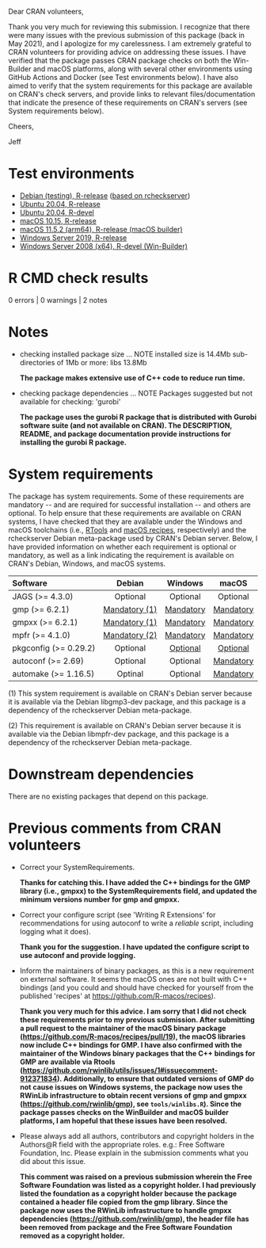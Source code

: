 Dear CRAN volunteers,

Thank you very much for reviewing this submission. I recognize that there were many issues with the previous submission of this package (back in May 2021), and I apologize for my carelessness. I am extremely grateful to CRAN volunteers for providing advice on addressing these issues. I have verified that the package passes CRAN package checks on both the Win-Builder and macOS platforms, along with several other environments using GitHub Actions and Docker (see Test environments below). I have also aimed to verify that the system requirements for this package are available on CRAN's check servers, and provide links to relevant files/documentation that indicate the presence of these requirements on CRAN's servers (see System requirements below).

Cheers,

Jeff

# Test environments

* [Debian (testing), R-release](https://github.com/r-devel/rcheckserver) ([based on rcheckserver](https://statmath.wu.ac.at/AASC/debian/))
* [Ubuntu 20.04, R-release](https://github.com/jeffreyhanson/surveyvoi/actions?query=workflow%3AUbuntu)
* [Ubuntu 20.04, R-devel](https://github.com/jeffreyhanson/surveyvoi/actions?query=workflow%3AUbuntu)
* [macOS 10.15, R-release](https://github.com/jeffreyhanson/surveyvoi/actions?query=workflow%3A%22Mac+OSX%22)
* [macOS 11.5.2 (arm64), R-release (macOS builder)](https://mac.r-project.org/macbuilder/submit.html)
* [Windows Server 2019, R-release](https://github.com/jeffreyhanson/surveyvoi/actions?query=workflow%3AWindows)
* [Windows Server 2008 (x64), R-devel (Win-Builder)](https://win-builder.r-project.org/)

# R CMD check results

0 errors | 0 warnings | 2 notes

# Notes

* checking installed package size ... NOTE
  installed size is 14.4Mb
  sub-directories of 1Mb or more:
    libs  13.8Mb

    **The package makes extensive use of C++ code to reduce run time.**

* checking package dependencies ... NOTE
  Packages suggested but not available for checking: 'gurobi'

    **The package uses the gurobi R package that is distributed with Gurobi software suite (and not available on CRAN). The DESCRIPTION, README, and package documentation provide instructions for installing the gurobi R package.**

# System requirements

The package has system requirements. Some of these requirements are mandatory -- and are required for successful installation -- and others are optional. To help ensure that these requirements are available on CRAN systems, I have checked that they are available under the Windows and macOS toolchains (i.e., [RTools](https://cran.r-project.org/bin/windows/Rtools/rtools40.html) and [macOS recipes](https://github.com/R-macos/recipes), respectively) and the rcheckserver Debian meta-package used by CRAN's Debian server. Below, I have provided information on whether each requirement is optional or mandatory, as well as a link indicating the requirement is available on CRAN's Debian, Windows, and macOS systems.

| Software | Debian | Windows | macOS |
|:--------|:---------:|:--------:|:------:|
| JAGS (>= 4.3.0) | Optional |Optional | Optional |
| gmp (>= 6.2.1) | [Mandatory (1)](https://statmath.wu.ac.at/AASC/debian/dists/stable/main/binary-amd64/Packages) | [Mandatory](https://github.com/r-windows/rtools-packages/blob/master/mingw-w64-gmp/PKGBUILD) | [Mandatory](https://github.com/r-windows/rtools-packages/blob/master/mingw-w64-gmp/PKGBUILD) | [Mandatory](https://github.com/R-macos/recipes/blob/master/recipes/gmp) |
| gmpxx (>= 6.2.1) | [Mandatory (1)](https://statmath.wu.ac.at/AASC/debian/dists/stable/main/binary-amd64/Packages) | [Mandatory](https://github.com/r-windows/rtools-packages/blob/master/mingw-w64-gmp/PKGBUILD) | [Mandatory](https://github.com/R-macos/recipes/blob/master/recipes/gmp) |
| mpfr (>= 4.1.0) | [Mandatory (2)](https://statmath.wu.ac.at/AASC/debian/dists/stable/main/binary-amd64/Packages) | [Mandatory](https://github.com/r-windows/rtools-packages/blob/master/mingw-w64-mpfr/PKGBUILD) | [Mandatory](https://github.com/R-macos/recipes/blob/master/recipes/mpfr) |
| pkgconfig (>= 0.29.2) | Optional | [Optional](https://github.com/r-windows/rtools-packages/blob/master/mingw-w64-mpfr/PKGBUILD) | [Optional](https://github.com/R-macos/recipes/blob/master/recipes/pkgconfig) |
| autoconf (>= 2.69) | Optional | Optional | [Mandatory](https://github.com/R-macos/recipes/blob/master/recipes/autoconf) |
| automake (>= 1.16.5) | Optinal | Optional | [Mandatory](https://github.com/R-macos/recipes/blob/master/recipes/automake) |

(1) This system requirement is available on CRAN's Debian server because it is available via the Debian libgmp3-dev package, and this package is a dependency of the rcheckserver Debian meta-package.

(2) This requirement is available on CRAN's Debian server because it is available via the Debian libmpfr-dev package, and this package is a dependency of the rcheckserver Debian meta-package.

# Downstream dependencies

There are no existing packages that depend on this package.

# Previous comments from CRAN volunteers

* Correct your SystemRequirements.

  **Thanks for catching this. I have added the C++ bindings for the GMP library (i.e., gmpxx) to the SystemRequirements field, and updated the minimum versions number for gmp and gmpxx.**

* Correct your configure script (see 'Writing R Extensions' for recommendations for using autoconf to write a *reliable* script, including logging what it does).

  **Thank you for the suggestion. I have updated the configure script to use autoconf and provide logging.**

* Inform the maintainers of binary packages, as this is a new
requirement on external software. It seems the macOS ones are not built
with C++ bindings (and you could and should have checked for yourself
from the published 'recipes' at https://github.com/R-macos/recipes).

  **Thank you very much for this advice. I am sorry that I did not check these requirements prior to my previous submission. After submitting a pull request to the maintainer of the macOS binary package (https://github.com/R-macos/recipes/pull/19), the macOS libraries now include C++ bindings for GMP. I have also confirmed with the maintainer of the Windows binary packages that the C++ bindings for GMP are available via Rtools (https://github.com/rwinlib/utils/issues/1#issuecomment-912371834). Additionally, to ensure that outdated versions of GMP do not cause issues on Windows systems, the package now uses the RWinLib infrastructure to obtain recent versions of gmp and gmpxx (https://github.com/rwinlib/gmp), see `tools/winlibs.R`). Since the package passes checks on the WinBuilder and macOS builder platforms, I am hopeful that these issues have been resolved.**

* Please always add all authors, contributors and copyright holders in the Authors@R field with the appropriate roles. e.g.: Free Software Foundation, Inc. Please explain in the submission comments what you did about this issue.

  **This comment was raised on a previous submission wherein the Free Software Foundation was listed as a copyright holder. I had previously listed the foundation as a copyright holder because the package contained a header file copied from the gmp library. Since the package now uses the RWinLib infrastructure to handle gmpxx dependencies (https://github.com/rwinlib/gmp), the header file has been removed from package and the Free Software Foundation removed as a copyright holder.**
